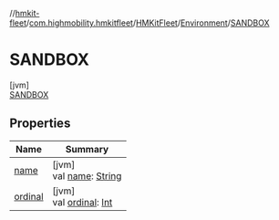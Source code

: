 //[hmkit-fleet](../../../../../index.md)/[com.highmobility.hmkitfleet](../../../index.md)/[HMKitFleet](../../index.md)/[Environment](../index.md)/[SANDBOX](index.md)

# SANDBOX

[jvm]\
[SANDBOX](index.md)

## Properties

| Name | Summary |
|---|---|
| [name](../../../../com.highmobility.hmkitfleet.model/-eligibility-status/-connectivity-status/-u-n-k-n-o-w-n/index.md#-372974862%2FProperties%2F-1829386432) | [jvm]<br>val [name](../../../../com.highmobility.hmkitfleet.model/-eligibility-status/-connectivity-status/-u-n-k-n-o-w-n/index.md#-372974862%2FProperties%2F-1829386432): [String](https://kotlinlang.org/api/latest/jvm/stdlib/kotlin/-string/index.html) |
| [ordinal](../../../../com.highmobility.hmkitfleet.model/-eligibility-status/-connectivity-status/-u-n-k-n-o-w-n/index.md#-739389684%2FProperties%2F-1829386432) | [jvm]<br>val [ordinal](../../../../com.highmobility.hmkitfleet.model/-eligibility-status/-connectivity-status/-u-n-k-n-o-w-n/index.md#-739389684%2FProperties%2F-1829386432): [Int](https://kotlinlang.org/api/latest/jvm/stdlib/kotlin/-int/index.html) |

